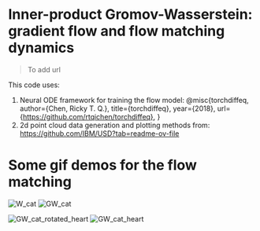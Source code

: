 # Inner-product Gromov-Wasserstein: gradient flow and flow matching dynamics
> To add url

This code uses:
1) Neural ODE framework for training the flow model:
       @misc{torchdiffeq,
      author={Chen, Ricky T. Q.},
      title={torchdiffeq},
      year={2018},
      url={https://github.com/rtqichen/torchdiffeq},
      }
2) 2d point cloud data generation and plotting methods from: https://github.com/IBM/USD?tab=readme-ov-file


# Some gif demos for the flow matching
![W_cat](https://github.com/user-attachments/assets/db2bcb72-f33e-4b35-ba5b-3bfaf5830f82)
![GW_cat](https://github.com/user-attachments/assets/0fc50474-d885-46ac-af7f-2a18a4efcd5e)

![GW_cat_rotated_heart](https://github.com/user-attachments/assets/231fa71c-47bd-4877-aa1f-3751fc4ba545)
![GW_cat_heart](https://github.com/user-attachments/assets/fdef2cad-dbaa-46de-a606-ad0573c54a77)
